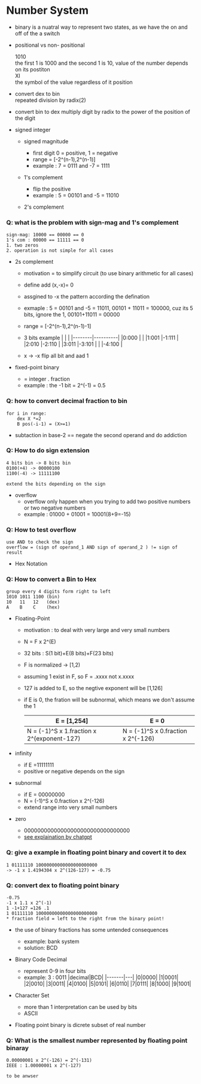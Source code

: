 # Number System

- binary is a nuatral way to represent two states, as we have the on and off of the a switch 
    
- positional vs non- positional

    1010\
    the first 1 is 1000 and the second 1 is 10, value of the number depends on its postiton\
    XI\
    the symbol of the value regardless of it position 


- convert dex to bin\
    repeated division by radix(2)

- convert bin to dex 
    multiply digit by radix to the power of the position of the digit 

- signed integer 

    - signed magnitude
        - first digit 0 = positive, 1 = negative 
        - range = [-2^(n-1),2^(n-1)]
        - example : 7 = 0111 and -7 = 1111

    - 1's complement
        - flip the positive 
        - example : 5 = 00101 and -5 = 11010

    - 2's complement
### Q: what is the problem with sign-mag and 1's complement 
    sign-mag: 10000 == 00000 == 0
    1's com : 00000 == 11111 == 0 
    1. two zeros 
    2. operation is not simple for all cases

- 2s complement
    - motivation = to simplify circuit (to use binary arithmetic for all cases)
    - define add (x,-x)= 0 
    - assgined to -x the pattern according the defination 

    - exmaple : 5 = 00101 and -5 = 11011, 00101 + 11011 = 100000, cuz its 5 bits, ignore the 1, 00101+11011 = 00000
    - range = [-2^(n-1),2^(n-1)-1] 
    - 3 bits example 
        |        |          |
        |--------|----------|
        |0:000   |          |
        |1:001   |-1:111    |
        |2:010   |-2:110    |
        |3:011   |-3:101    |
        |        |-4:100    |
     - x -> -x 
        flip all bit and aad 1 

- fixed-point binary 
    - = integer . fraction 
    - example : the -1 bit = 2^(-1) = 0.5 

### Q: how to convert decimal fraction to bin 
    for i in range: 
        dex X *=2 
        B pos(-i-1) = (X>=1)

- subtaction in base-2 == negate the second operand and do addiction

### Q: How to do sign extension 
    4 bits bin -> 8 bits bin 
    0100(+4) -> 00000100
    1100(-4) -> 11111100

    extend the bits depending on the sign

- overflow
    - overflow only happen when you trying to add two positive numbers or two negative numbers 
    - example : 01000 + 01001 = 10001(8+9=-15)

### Q: How to test overflow 
    use AND to check the sign 
    overflow = (sign of operand_1 AND sign of operand_2 ) != sign of result

- Hex Notation 

### Q: How to convert a Bin to Hex 
    group every 4 digits form right to left 
    1010 1011 1100 (bin)
    10   11   12   (dex)
    A    B    C    (hex)

- Floating-Point 
    - motivation : to deal with very large and very small numbers 
    - N = F x 2^(E)
    - 32 bits : S(1 bit)+E(8 bits)+F(23 bits)

    - F is normalized -> [1,2)
    - assuming 1 exist in F, so F = .xxxx not x.xxxx
    
    - 127 is added to E, so the negtive exponent will be [1,126]
    - if E is 0, the fration will be subnormal, which means we don't assume the 1
    
        |               E = [1,254]                 |  E = 0     |
        |-------------------------------------------|-----------|
        |N = (-1)^S x 1.fraction x 2^(exponent-127) |N = (-1)^S x 0.fraction x 2^(-126)|
        

- infinity
    - if E =11111111
    - positive or negative depends on the sign 

- subnormal 
    - if E = 00000000
    - N = (-1)^S x 0.fraction x 2^(-126) 
    - extend range into very small numbers 
- zero
    - 00000000000000000000000000000000
    - [see explaination by chatgpt](/SEM2/CA/notes/L2/L2_addtional.md)

### Q: give a example in floating point binary and covert it to dex
    1 01111110 10000000000000000000000
    -> -1 x 1.4194304 x 2^(126-127) = -0.75

### Q: convert dex to floating point binary
    -0.75 
    -1 x 1.1 x 2^(-1)
    1 -1+127 =126 .1
    1 01111110 10000000000000000000000 
    * fraction field = left to the right from the binary point!

- the use of binary fractions has some untended consequences
    - example: bank system 
    - solution: BCD

- Binary Code Decimal
    - represent 0-9 in four bits 
    - example: 3 : 0011
        |decimal|BCD|
        |-------|---|
        |0|0000|
        |1|0001|
        |2|0010|
        |3|0011|
        |4|0100|
        |5|0101|
        |6|0110|
        |7|0111|
        |8|1000|
        |9|1001|

- Character Set
    - more than 1 interpretation can be used by bits 
    - ASCII

- Floating point binary is dicrete subset of real number 

### Q: What is the smallest number represented by floating point binaray 
    0.00000001 x 2^(-126) = 2^(-131)
    IEEE : 1.00000001 x 2^(-127)

    to be anwser 


